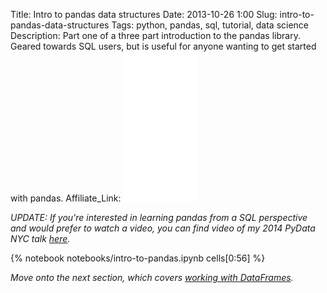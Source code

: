 Title: Intro to pandas data structures
Date: 2013-10-26 1:00
Slug: intro-to-pandas-data-structures
Tags: python, pandas, sql, tutorial, data science
Description: Part one of a three part introduction to the pandas library. Geared towards SQL users, but is useful for anyone wanting to get started with pandas.
Affiliate_Link: <iframe style="width:120px;height:240px;" marginwidth="0" marginheight="0" scrolling="no" frameborder="0" src="//ws-na.amazon-adsystem.com/widgets/q?ServiceVersion=20070822&OneJS=1&Operation=GetAdHtml&MarketPlace=US&source=ac&ref=tf_til&ad_type=product_link&tracking_id=gregrecom-20&marketplace=amazon&region=US&placement=1449319793&asins=1449319793&linkId=FKL6YFFR7RIEILGT&show_border=true&link_opens_in_new_window=true"></iframe>

_UPDATE: If you're interested in learning pandas from a SQL perspective and would prefer to watch a video, you can find video of my 2014 PyData NYC talk [here](http://reda.io/sql2pandas)._

{% notebook notebooks/intro-to-pandas.ipynb cells[0:56] %}

_Move onto the next section, which covers [working with DataFrames](/2013/10/26/working-with-pandas-dataframes/)._
